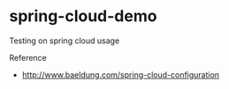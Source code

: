 # spring-cloud-demo
Testing on spring cloud usage

Reference
 * http://www.baeldung.com/spring-cloud-configuration
